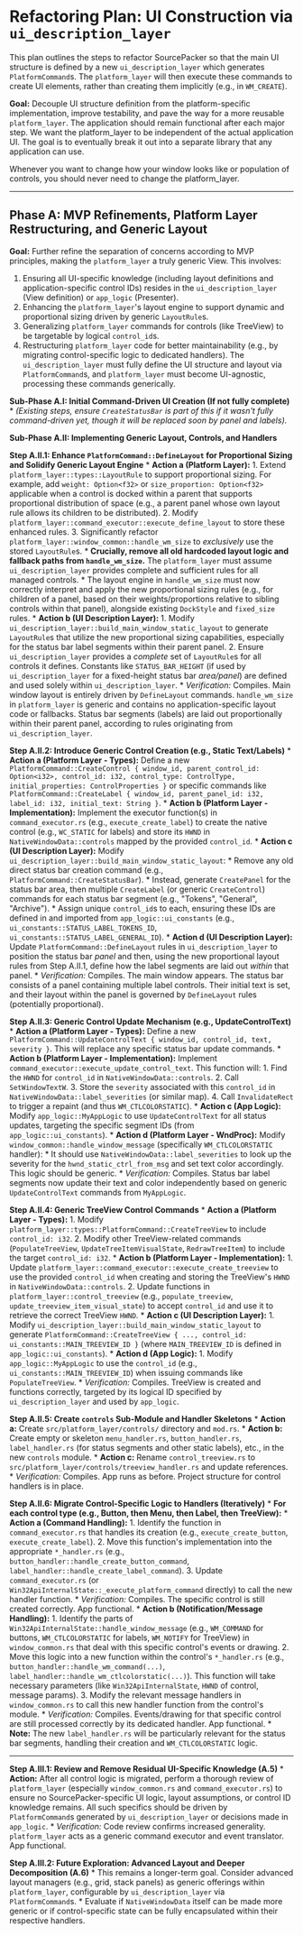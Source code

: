 # Refactoring Plan: UI Construction via `ui_description_layer`

This plan outlines the steps to refactor SourcePacker so that the main UI structure is defined by a new `ui_description_layer` which generates `PlatformCommand`s. The `platform_layer` will then execute these commands to create UI elements, rather than creating them implicitly (e.g., in `WM_CREATE`).

**Goal:** Decouple UI structure definition from the platform-specific implementation, improve testability, and pave the way for a more reusable `platform_layer`. The application should remain functional after each major step. We want the platform_layer to be independent of the actual application UI. The goal is to eventually break it out into a separate library that any application can use.

Whenever you want to change how your window looks like or population of controls, you should never need to change the platform_layer.

---

## Phase A: MVP Refinements, Platform Layer Restructuring, and Generic Layout

**Goal:** Further refine the separation of concerns according to MVP principles, making the `platform_layer` a truly generic View. This involves:
1.  Ensuring all UI-specific knowledge (including layout definitions and application-specific control IDs) resides in the `ui_description_layer` (View definition) or `app_logic` (Presenter).
2.  Enhancing the `platform_layer`'s layout engine to support dynamic and proportional sizing driven by generic `LayoutRule`s.
3.  Generalizing `platform_layer` commands for controls (like TreeView) to be targetable by logical `control_id`s.
4.  Restructuring `platform_layer` code for better maintainability (e.g., by migrating control-specific logic to dedicated handlers).
The `ui_description_layer` must fully define the UI structure and layout via `PlatformCommand`s, and `platform_layer` must become UI-agnostic, processing these commands generically.

**Sub-Phase A.I: Initial Command-Driven UI Creation (If not fully complete)**
    *   *(Existing steps, ensure `CreateStatusBar` is part of this if it wasn't fully command-driven yet, though it will be replaced soon by panel and labels).*

**Sub-Phase A.II: Implementing Generic Layout, Controls, and Handlers**

**Step A.II.1: Enhance `PlatformCommand::DefineLayout` for Proportional Sizing and Solidify Generic Layout Engine**
    *   **Action a (Platform Layer):**
        1.  Extend `platform_layer::types::LayoutRule` to support proportional sizing. For example, add `weight: Option<f32>` or `size_proportion: Option<f32>` applicable when a control is docked within a parent that supports proportional distribution of space (e.g., a parent panel whose own layout rule allows its children to be distributed).
        2.  Modify `platform_layer::command_executor::execute_define_layout` to store these enhanced rules.
        3.  Significantly refactor `platform_layer::window_common::handle_wm_size` to *exclusively* use the stored `LayoutRule`s.
            *   **Crucially, remove all old hardcoded layout logic and fallback paths from `handle_wm_size`.** The `platform_layer` must assume `ui_description_layer` provides complete and sufficient rules for all managed controls.
            *   The layout engine in `handle_wm_size` must now correctly interpret and apply the new proportional sizing rules (e.g., for children of a panel, based on their weights/proportions relative to sibling controls within that panel), alongside existing `DockStyle` and `fixed_size` rules.
    *   **Action b (UI Description Layer):**
        1.  Modify `ui_description_layer::build_main_window_static_layout` to generate `LayoutRule`s that utilize the new proportional sizing capabilities, especially for the status bar label segments within their parent panel.
        2.  Ensure `ui_description_layer` provides a *complete* set of `LayoutRule`s for all controls it defines. Constants like `STATUS_BAR_HEIGHT` (if used by `ui_description_layer` for a fixed-height status bar *area/panel*) are defined and used solely within `ui_description_layer`.
    *   *Verification:* Compiles. Main window layout is entirely driven by `DefineLayout` commands. `handle_wm_size` in `platform_layer` is generic and contains no application-specific layout code or fallbacks. Status bar segments (labels) are laid out proportionally within their parent panel, according to rules originating from `ui_description_layer`.

**Step A.II.2: Introduce Generic Control Creation (e.g., Static Text/Labels)**
    *   **Action a (Platform Layer - Types):** Define a new `PlatformCommand::CreateControl { window_id, parent_control_id: Option<i32>, control_id: i32, control_type: ControlType, initial_properties: ControlProperties }` or specific commands like `PlatformCommand::CreateLabel { window_id, parent_panel_id: i32, label_id: i32, initial_text: String }`.
    *   **Action b (Platform Layer - Implementation):** Implement the executor function(s) in `command_executor.rs` (e.g., `execute_create_label`) to create the native control (e.g., `WC_STATIC` for labels) and store its `HWND` in `NativeWindowData::controls` mapped by the provided `control_id`.
    *   **Action c (UI Description Layer):** Modify `ui_description_layer::build_main_window_static_layout`:
        *   Remove any old direct status bar creation command (e.g., `PlatformCommand::CreateStatusBar`).
        *   Instead, generate `CreatePanel` for the status bar area, then multiple `CreateLabel` (or generic `CreateControl`) commands for each status bar segment (e.g., "Tokens", "General", "Archive").
        *   Assign unique `control_id`s to each, ensuring these IDs are defined in and imported from `app_logic::ui_constants` (e.g., `ui_constants::STATUS_LABEL_TOKENS_ID`, `ui_constants::STATUS_LABEL_GENERAL_ID`).
    *   **Action d (UI Description Layer):** Update `PlatformCommand::DefineLayout` rules in `ui_description_layer` to position the status bar *panel* and then, using the new proportional layout rules from Step A.II.1, define how the label segments are laid out *within* that panel.
    *   *Verification:* Compiles. The main window appears. The status bar consists of a panel containing multiple label controls. Their initial text is set, and their layout within the panel is governed by `DefineLayout` rules (potentially proportional).

**Step A.II.3: Generic Control Update Mechanism (e.g., UpdateControlText)**
    *   **Action a (Platform Layer - Types):** Define a new `PlatformCommand::UpdateControlText { window_id, control_id, text, severity }`. This will replace any specific status bar update commands.
    *   **Action b (Platform Layer - Implementation):** Implement `command_executor::execute_update_control_text`. This function will:
        1.  Find the `HWND` for `control_id` in `NativeWindowData::controls`.
        2.  Call `SetWindowTextW`.
        3.  Store the `severity` associated with this `control_id` in `NativeWindowData::label_severities` (or similar map).
        4.  Call `InvalidateRect` to trigger a repaint (and thus `WM_CTLCOLORSTATIC`).
    *   **Action c (App Logic):** Modify `app_logic::MyAppLogic` to use `UpdateControlText` for all status updates, targeting the specific segment IDs (from `app_logic::ui_constants`).
    *   **Action d (Platform Layer - WndProc):** Modify `window_common::handle_window_message` (specifically `WM_CTLCOLORSTATIC` handler):
        *   It should use `NativeWindowData::label_severities` to look up the severity for the `hwnd_static_ctrl_from_msg` and set text color accordingly. This logic should be generic.
    *   *Verification:* Compiles. Status bar label segments now update their text and color independently based on generic `UpdateControlText` commands from `MyAppLogic`.

**Step A.II.4: Generic TreeView Control Commands**
    *   **Action a (Platform Layer - Types):**
        1.  Modify `platform_layer::types::PlatformCommand::CreateTreeView` to include `control_id: i32`.
        2.  Modify other TreeView-related commands (`PopulateTreeView`, `UpdateTreeItemVisualState`, `RedrawTreeItem`) to include the target `control_id: i32`.
    *   **Action b (Platform Layer - Implementation):**
        1.  Update `platform_layer::command_executor::execute_create_treeview` to use the provided `control_id` when creating and storing the TreeView's `HWND` in `NativeWindowData::controls`.
        2.  Update functions in `platform_layer::control_treeview` (e.g., `populate_treeview`, `update_treeview_item_visual_state`) to accept `control_id` and use it to retrieve the correct TreeView `HWND`.
    *   **Action c (UI Description Layer):**
        1.  Modify `ui_description_layer::build_main_window_static_layout` to generate `PlatformCommand::CreateTreeView { ..., control_id: ui_constants::MAIN_TREEVIEW_ID }` (where `MAIN_TREEVIEW_ID` is defined in `app_logic::ui_constants`).
    *   **Action d (App Logic):**
        1.  Modify `app_logic::MyAppLogic` to use the `control_id` (e.g., `ui_constants::MAIN_TREEVIEW_ID`) when issuing commands like `PopulateTreeView`.
    *   *Verification:* Compiles. TreeView is created and functions correctly, targeted by its logical ID specified by `ui_description_layer` and used by `app_logic`.

**Step A.II.5: Create `controls` Sub-Module and Handler Skeletons**
    *   **Action a:** Create `src/platform_layer/controls/` directory and `mod.rs`.
    *   **Action b:** Create empty or skeleton `menu_handler.rs`, `button_handler.rs`, `label_handler.rs` (for status segments and other static labels), etc., in the new `controls` module.
    *   **Action c:** Rename `control_treeview.rs` to `src/platform_layer/controls/treeview_handler.rs` and update references.
    *   *Verification:* Compiles. App runs as before. Project structure for control handlers is in place.

**Step A.II.6: Migrate Control-Specific Logic to Handlers (Iteratively)**
    *   **For each control type (e.g., Button, then Menu, then Label, then TreeView):**
        *   **Action a (Command Handling):**
            1.  Identify the function in `command_executor.rs` that handles its creation (e.g., `execute_create_button`, `execute_create_label`).
            2.  Move this function's implementation into the appropriate `*_handler.rs` (e.g., `button_handler::handle_create_button_command`, `label_handler::handle_create_label_command`).
            3.  Update `command_executor.rs` (or `Win32ApiInternalState::_execute_platform_command` directly) to call the new handler function.
            *   *Verification:* Compiles. The specific control is still created correctly. App functional.
        *   **Action b (Notification/Message Handling):**
            1.  Identify the parts of `Win32ApiInternalState::handle_window_message` (e.g., `WM_COMMAND` for buttons, `WM_CTLCOLORSTATIC` for labels, `WM_NOTIFY` for TreeView) in `window_common.rs` that deal with this specific control's events or drawing.
            2.  Move this logic into a new function within the control's `*_handler.rs` (e.g., `button_handler::handle_wm_command(...)`, `label_handler::handle_wm_ctlcolorstatic(...)`). This function will take necessary parameters (like `Win32ApiInternalState`, `HWND` of control, message params).
            3.  Modify the relevant message handlers in `window_common.rs` to call this new handler function from the control's module.
            *   *Verification:* Compiles. Events/drawing for that specific control are still processed correctly by its dedicated handler. App functional.
    *   **Note:** The new `label_handler.rs` will be particularly relevant for the status bar segments, handling their creation and `WM_CTLCOLORSTATIC` logic.

---

**Step A.III.1: Review and Remove Residual UI-Specific Knowledge (A.5)**
    *   **Action:** After all control logic is migrated, perform a thorough review of `platform_layer` (especially `window_common.rs` and `command_executor.rs`) to ensure no SourcePacker-specific UI logic, layout assumptions, or control ID knowledge remains. All such specifics should be driven by `PlatformCommand`s generated by `ui_description_layer` or decisions made in `app_logic`.
    *   *Verification:* Code review confirms increased generality. `platform_layer` acts as a generic command executor and event translator. App functional.

**Step A.III.2: Future Exploration: Advanced Layout and Deeper Decomposition (A.6)**
    *   This remains a longer-term goal. Consider advanced layout managers (e.g., grid, stack panels) as generic offerings within `platform_layer`, configurable by `ui_description_layer` via `PlatformCommand`s.
    *   Evaluate if `NativeWindowData` itself can be made more generic or if control-specific state can be fully encapsulated within their respective handlers.
